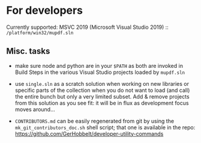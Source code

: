 
# For developers

Currently supported: MSVC 2019 (Microsoft Visual Studio 2019) :: `/platform/win32/mupdf.sln`


## Misc. tasks

- make sure node and python are in your `$PATH` as both are invoked in Build Steps in the various Visual Studio projects loaded by `mupdf.sln`

- use `single.sln` as a scratch solution when working on new libraries or specific parts of the collection when you do not want to load (and call) the entire bunch but only a very limited subset. Add & remove projects from this solution as you see fit: it will be in flux as development focus moves around...

- `CONTRIBUTORS.md` can be easily regenerated from git by using the `mk_git_contributors_doc.sh` shell script; that one is available in the repo: https://github.com/GerHobbelt/developer-utility-commands


